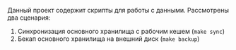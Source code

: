 Данный проект содержит скрипты для работы с данными. Рассмотрены два сценария:
1. Синхронизация основного хранилища с рабочим кешем (`make sync`)
2. Бекап основного хранилища на внешний диск (`make backup`)